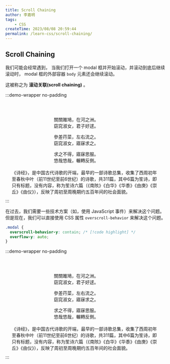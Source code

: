 ```yaml
---
title: Scroll Chaining
author: 李嘉明
tags:
    - CSS
createTime: 2023/08/08 20:59:44
permalink: /learn-css/scroll-chaining/
---
```


## Scroll Chaining

我们可能会经常遇到， 当我们打开一个 modal 框并开始滚动，并滚动到底后继续滚动时，
modal 框的外部容器 `body` 元素还会继续滚动。

这被称之为 **滚动关联(scroll chaining)** 。

<style>
.body-scroll-110 {
  overflow-y: scroll;
  height: 260px;
  background: var(--vp-c-bg);
  padding: 20px;
}
.body-scroll-110 .modal {
  overflow-y: scroll;
  height: 150px;
  width: 200px;
  border-radius: 5px;
  margin: 0 auto 20px;
  padding: 10px;
  border: solid 1px var(--vp-c-divider);
  background-color: var(--vp-c-bg-alt);
}
.body-scroll-110 .modal.overscroll {
  overscroll-behavior-y: contain;
}
</style>

:::demo-wrapper no-padding

<div class="body-scroll-110">
  <div class="modal">
    <p>關關雎鳩，在河之洲。<br/>窈窕淑女，君子好逑。</p>
    <p>參差荇菜，左右流之。<br/>窈窕淑女，寤寐求之。</p>
    <p>求之不得，寤寐思服。<br/>悠哉悠哉，輾轉反側。</p>
    <p>參差荇菜，左右采之。<br/>窈窕淑女，琴瑟友之。</p>
    <p>參差荇菜，左右芼之。<br/>窈窕淑女，鍾鼓樂之。</p>
  </div>
  <p>《诗经》，是中国古代诗歌的开端，最早的一部诗歌总集，收集了西周初年至春秋中叶（前11世纪至前6世纪）的诗歌，共311篇，其中6篇为笙诗，即只有标题，没有内容，称为笙诗六篇（《南陔》《白华》《华黍》《由庚》《崇丘》《由仪》），反映了周初至周晚期约五百年间的社会面貌。</p>
</div>
:::

在过去，我们需要一些技术方案（如，使用 JavaScript 事件）来解决这个问题。
但是现在，我们可以直接使用 CSS 属性 `overscroll-behavior` 来解决这个问题。

```css
.modal {
  overscroll-behavior-y: contain; /* [!code highlight] */
  overflow-y: auto;
}
```

:::demo-wrapper no-padding

<div class="body-scroll-110">
  <div class="modal overscroll">
    <p>關關雎鳩，在河之洲。<br/>窈窕淑女，君子好逑。</p>
    <p>參差荇菜，左右流之。<br/>窈窕淑女，寤寐求之。</p>
    <p>求之不得，寤寐思服。<br/>悠哉悠哉，輾轉反側。</p>
    <p>參差荇菜，左右采之。<br/>窈窕淑女，琴瑟友之。</p>
    <p>參差荇菜，左右芼之。<br/>窈窕淑女，鍾鼓樂之。</p>
  </div>
  <p>《诗经》，是中国古代诗歌的开端，最早的一部诗歌总集，收集了西周初年至春秋中叶（前11世纪至前6世纪）的诗歌，共311篇，其中6篇为笙诗，即只有标题，没有内容，称为笙诗六篇（《南陔》《白华》《华黍》《由庚》《崇丘》《由仪》），反映了周初至周晚期约五百年间的社会面貌。</p>
</div>
:::
